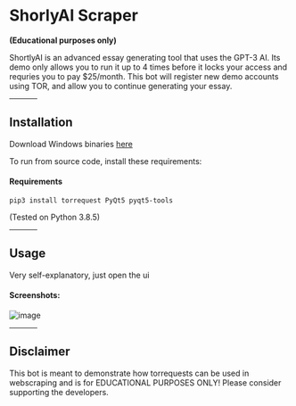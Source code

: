 # ShorlyAI Scraper
<strong>(Educational purposes only)</strong>


ShortlyAI is an advanced essay generating tool that uses the GPT-3 AI. Its demo only allows you to run it up to 4 times before it locks your access and requries you to pay $25/month. This bot will register new demo accounts using TOR, and allow you to continue generating your essay.

<hr width=50>

## Installation

Download Windows binaries [here](https://github.com/daijro/shortlyai-scraper/releases)

To run from source code, install these requirements:

#### Requirements


```
pip3 install torrequest PyQt5 pyqt5-tools
```
(Tested on Python 3.8.5)


<hr width=50>

## Usage

Very self-explanatory, just open the ui

#### Screenshots:

![image](https://user-images.githubusercontent.com/72637910/118915647-0081c380-b8f3-11eb-8202-fa3c4de16fef.png)

<hr width=50>

## Disclaimer

This bot is meant to demonstrate how torrequests can be used in webscraping and is for EDUCATIONAL PURPOSES ONLY! Please consider supporting the developers.
